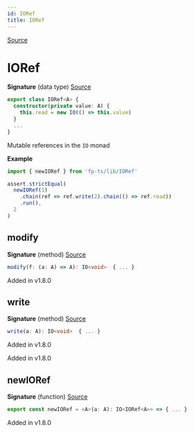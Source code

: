 ```yaml
---
id: IORef
title: IORef
---
```


[Source](https://github.com/gcanti/fp-ts/blob/master/src/IORef.ts)

# IORef

**Signature** (data type) [Source](https://github.com/gcanti/fp-ts/blob/master/src/IORef.ts#L20-L41)

```ts
export class IORef<A> {
  constructor(private value: A) {
    this.read = new IO(() => this.value)
  }
  ...
}
```

Mutable references in the `IO` monad

**Example**

```ts
import { newIORef } from 'fp-ts/lib/IORef'

assert.strictEqual(
  newIORef(1)
    .chain(ref => ref.write(2).chain(() => ref.read))
    .run(),
  2
)
```

## modify

**Signature** (method) [Source](https://github.com/gcanti/fp-ts/blob/master/src/IORef.ts#L36-L40)

```ts
modify(f: (a: A) => A): IO<void>  { ... }
```

Added in v1.8.0

## write

**Signature** (method) [Source](https://github.com/gcanti/fp-ts/blob/master/src/IORef.ts#L28-L32)

```ts
write(a: A): IO<void>  { ... }
```

Added in v1.8.0

Added in v1.8.0

## newIORef

**Signature** (function) [Source](https://github.com/gcanti/fp-ts/blob/master/src/IORef.ts#L46-L48)

```ts
export const newIORef = <A>(a: A): IO<IORef<A>> => { ... }
```

Added in v1.8.0
